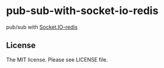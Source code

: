 # pub-sub-with-socket-io-redis

pub/sub with [Socket.IO-redis](https://github.com/socketio/socket.io-redis)

## License

The MIT license. Please see LICENSE file.
